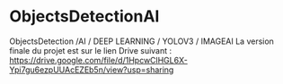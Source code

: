 # ObjectsDetectionAI
ObjectsDetection /AI / DEEP LEARNING / YOLOV3 / IMAGEAI
La version finale du projet est sur le lien Drive suivant :
https://drive.google.com/file/d/1HpcwClHGL6X-Ypi7gu6ezpUUAcEZEb5n/view?usp=sharing
